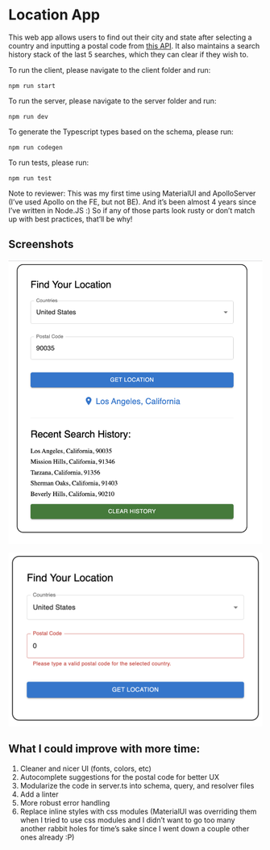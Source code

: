 # Location App

This web app allows users to find out their city and state after selecting a country and inputting a postal code from [this API](http://www.zippopotam.us/).
It also maintains a search history stack of the last 5 searches, which they can clear if they wish to.

To run the client, please navigate to the client folder and run:

```
npm run start
```

To run the server, please navigate to the server folder and run:

```
npm run dev
```

To generate the Typescript types based on the schema, please run:

```
npm run codegen
```

To run tests, please run:

```
npm run test
```

Note to reviewer:
This was my first time using MaterialUI and ApolloServer (I’ve used Apollo on the FE, but not BE). And it’s been almost 4 years since I’ve written in Node.JS :) So if any of those parts look rusty or don’t match up with best practices, that’ll be why!

## Screenshots

![Screenshot of location app](screenshots/location-app-ui.png 'Optional Title')

![Screenshot of location app with error](screenshots/location-app-ui-with-error.png 'Optional Title')

## What I could improve with more time:

1. Cleaner and nicer UI (fonts, colors, etc)
2. Autocomplete suggestions for the postal code for better UX
3. Modularize the code in server.ts into schema, query, and resolver files
4. Add a linter
5. More robust error handling
6. Replace inline styles with css modules (MaterialUI was overriding them when I tried to use css modules and I didn’t want to go too many another rabbit holes for time’s sake since I went down a couple other ones already :P)
